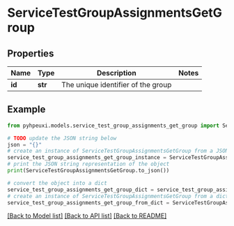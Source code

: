 # ServiceTestGroupAssignmentsGetGroup


## Properties

Name | Type | Description | Notes
------------ | ------------- | ------------- | -------------
**id** | **str** | The unique identifier of the group | 

## Example

```python
from pyhpeuxi.models.service_test_group_assignments_get_group import ServiceTestGroupAssignmentsGetGroup

# TODO update the JSON string below
json = "{}"
# create an instance of ServiceTestGroupAssignmentsGetGroup from a JSON string
service_test_group_assignments_get_group_instance = ServiceTestGroupAssignmentsGetGroup.from_json(json)
# print the JSON string representation of the object
print(ServiceTestGroupAssignmentsGetGroup.to_json())

# convert the object into a dict
service_test_group_assignments_get_group_dict = service_test_group_assignments_get_group_instance.to_dict()
# create an instance of ServiceTestGroupAssignmentsGetGroup from a dict
service_test_group_assignments_get_group_from_dict = ServiceTestGroupAssignmentsGetGroup.from_dict(service_test_group_assignments_get_group_dict)
```
[[Back to Model list]](../README.md#documentation-for-models) [[Back to API list]](../README.md#documentation-for-api-endpoints) [[Back to README]](../README.md)


